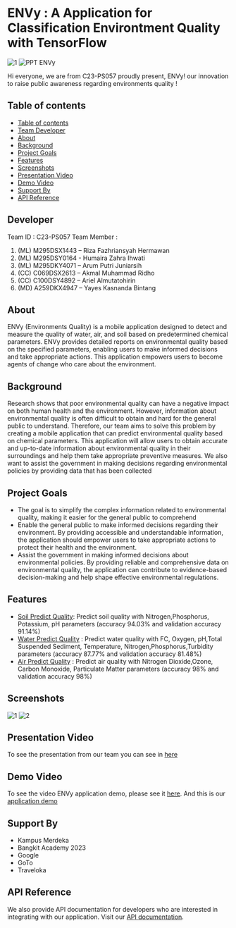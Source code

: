#  ****ENVy : A Application for Classification Environtment Quality with TensorFlow****
![1](https://github.com/ykbintang/Groco_Corn-plant-disease-detection-system/assets/126853793/53de9f07-a252-45f8-824f-42ce8212bae3)
![PPT ENVy](https://github.com/ykbintang/Groco_Corn-plant-disease-detection-system/assets/126853793/6ca03539-f3df-466e-b20f-bc35d74a89ae)

Hi everyone, we are from C23-PS057  proudly present, ENVy!
our innovation to raise public awareness regarding environments quality !

## Table of contents

- [Table of contents](#table-of-contents)
- [Team Developer](#developer)
- [About](#about)
- [Background](#background)
- [Project Goals](#project-goals)
- [Features](#features)
- [Screenshots](#screenshots)
- [Presentation Video](#presentation-video)
- [Demo Video](#demo-video)
- [Support By](#support-by)
- [API Reference](#api-reference)

## Developer
Team ID : C23-PS057 
Team Member :
1. (ML) M295DSX1443 – Riza Fazhriansyah Hermawan 
2. (ML) M295DSY0164 - Humaira Zahra Ihwati 
3. (ML)  M295DKY4071 – Arum Putri Juniarsih 
4. (CC) C069DSX2613 – Akmal Muhammad Ridho 
5. (CC) C100DSY4892 – Ariel Almutatohirin 
6. (MD) A259DKX4947 – Yayes Kasnanda Bintang
   
## About
ENVy (Environments Quality) is a mobile application designed to detect and measure the quality of water, air, and soil based on predetermined chemical parameters. ENVy provides detailed reports on environmental quality based on the specified parameters, enabling users to make informed decisions and take appropriate actions. This application empowers users to become agents of change who care about the environment.

## Background
Research shows that poor environmental quality can have a negative impact on both human health and the environment. However, information about environmental quality is often difficult to obtain and hard for the general public to understand. Therefore, our team aims to solve this problem by creating a mobile application that can predict environmental quality based on chemical parameters. This application will allow users to obtain accurate and up-to-date information about environmental quality in their surroundings and help them take appropriate preventive measures. We also want to assist the government in making decisions regarding environmental policies by providing data that has been collected

## Project Goals
- The goal is to simplify the complex information related to environmental quality, making it easier for the general public to comprehend
- Enable the general public to make informed decisions regarding their environment. By providing accessible and understandable information,
the application should empower users to take appropriate actions to
protect their health and the environment.
- Assist the government in making informed decisions about environmental
policies. By providing reliable and comprehensive data on environmental
quality, the application can contribute to evidence-based decision-making
and help shape effective environmental regulations.

## Features
  - [Soil Predict Quality](https://colab.research.google.com/drive/1ePbPR4LnEpe2FCwHuwFDZhwKMnxiz2Fw?usp=drive_link): Predict soil quality with Nitrogen,Phosphorus, Potassium, pH parameters (accuracy 94.03% and validation accuracy 91.14%)
  - [Water Predict Quality](https://colab.research.google.com/drive/19MmQ6BhpWw09TwLgfmosaj2tB80bjAg1?usp=drive_link) : Predict water quality with FC, Oxygen, pH,Total Suspended Sediment, Temperature, Nitrogen,Phosphorus,Turbidity parameters (accuracy 87.77% and validation accuracy 81.48%)
  - [Air Predict Quality](https://colab.research.google.com/drive/17gD6_P7ClBwBsklMLaXzZ-QMBHeKwxyG?usp=drive_link)   : Predict air quality with Nitrogen     Dioxide,Ozone, Carbon Monoxide, Particulate Matter parameters (accuracy 98% and validation accuracy 98%)

## Screenshots
![1](https://github.com/ykbintang/Envy-Bangkit2023/assets/126853793/2a448379-b9f7-4a18-8fc4-d8822ee80fb4)
![2](https://github.com/ykbintang/Envy-Bangkit2023/assets/126853793/8f172509-36f1-467f-b993-9d31383c89a3)

## Presentation Video
To see the presentation from our team you can see in [here](https://youtu.be/U66PEWyMAVc) 

## Demo Video
To see the video ENVy application demo, please see it [here](https://youtu.be/k7WVqg96EsE). And this is our [application demo](https://drive.google.com/file/d/1-cupzojoiS6rcPTpDWw2Za_UTSVmtFtn/view?usp=sharing)

## Support By
- Kampus Merdeka
- Bangkit Academy 2023
- Google
- GoTo
- Traveloka

## API Reference
We also provide API documentation for developers who are interested in integrating with our application. Visit our [API documentation](https://crossroads-mbd2rndo6a-et.a.run.app/docs).




